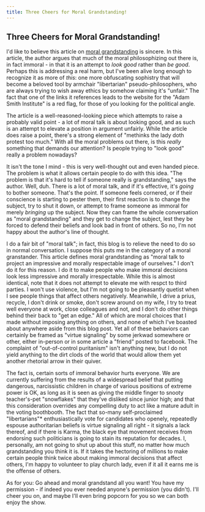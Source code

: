 ```yaml
---
title: Three Cheers for Moral Grandstanding!
---
```


## Three Cheers for Moral Grandstanding!

I'd like to believe this article on [moral
grandstanding](https://aeon.co/ideas/moral-grandstanding-theres-a-lot-of-it-about-all-of-it-badf)
is sincere. In this article, the author argues that much of the moral
philosophizing out there is, in fact immoral - in that it is an
attempt to _look good_ rather than _be good_. Perhaps this is
addressing a real harm, but I've been alive long enough to recognize
it as more of _this_: one more obfuscating sophistry that will become
a beloved tool by armchair "libertarian" pseudo-philosophers, who are
always trying to wish away ethics by somehow claiming it's "unfair."
The fact that one of the links it references leads to the website for
the "Adam Smith Institute" is a red flag, for those of you looking for
the political angle.

The article is a well-reasoned-looking piece which attempts to raise a
probably valid point - a lot of moral talk is about looking good, and
as such is an attempt to elevate a position in argument unfairly.
While the article does raise a point, there's a strong
element of "methinks the lady doth protest too much." With all the
moral problems out there, is this _really_ something that demands our
attention? Is people trying to "look good" really a problem nowadays?

It isn't the tone I mind - this is very well-thought out and even
handed piece. The problem is what it allows certain people to do with
this idea. "The problem is that it's hard to tell if someone really is
grandstanding," says the author. Well, duh. There is a lot of moral
talk, and if it's effective, it's _going_ to bother someone. That's
the point. If someone feels cornered, or if their conscience is
starting to pester them, their first reaction is to change the
subject, try to shut it down, or attempt to frame someone as immoral
for merely _bringing_ up the subject. Now they can frame the whole
conversation as "moral grandstanding" and they get to change the
subject, lest they be forced to defend their beliefs and look bad in
front of others. So no, I'm not happy about the author's line of
thought.

I do a fair bit of "moral talk"; in fact, this blog is to relieve the
need to do so in normal conversation. I suppose this puts me in the
category of a moral granstander. This article defines moral
grandstanding as "moral talk to project an impressive and morally
respectable image of ourselves." I don't do it for this reason. I do
it to make people who make immoral decisions look less impressive and
morally irrespectable. While this is almost identical, note that it
does not attempt to elevate me with respct to third parties. I won't
use violence, but I'm not going to be pleasantly quetist when I see
people things that affect others negatively.  Meanwhile, I drive a
prius, recycle, I don't drink or smoke, don't screw around on my wife,
I try to treat well everyone at work, close colleagues and not, and I
don't do other things behind their back to "get an edge."  All of
which are moral choices that I made without imposing anything on
others, and none of which I've boasted about anywhere aside from this
blog post. Yet all of these behaviors can certainly be framed as
"virtue signaling" by some jerkwad somewhere or other, either
in-person or in some article a "friend" posted to facebook. The
complaint of "out-of-control puritanism" isn't anything new, but I do
not yield anything to the dirt clods of the world that would allow
them yet another rhetorial arrow in their quiver.

The fact is, certain sorts of immoral behavior hurts everyone. We are
currently suffering from the results of a widespread belief that
putting dangerous, narcissistic children in charge of various
positions of extreme power is OK, as long as it is seen as giving the
middle finger to snooty teacher's-pet "snowflakes" that they've
disliked since junior high; and that this consideration overrides any
compelling duty to act like a mature adult in the voting
boothbooth. The fact that so-many self-proclaimed "libertarians"*
enthusiastically vote for candidates who openely, repeatedly espouse
authoritarian beliefs is virtue signaling all right - it signals a
lack thereof, and if there is Karma, the black eye that movement
receives from endorsing such politicians is going to stain its
reputation for decades. I, personally, am not going to shut up about
this stuff, no matter how much grandstanding you think it is. If it
takes the hectoring of millions to make certain people think twice
about making immoral decisions that affect others, I'm happy to
volunteer to play church lady, even if it all it earns me is the
offense of others.

As for you: Go ahead and moral grandstand all you want! You have my
permission - if indeed you ever needed anyone's permission (you
didn't). I'll cheer you on, and maybe I'll even bring popcorn for you
so we can both enjoy the show.
